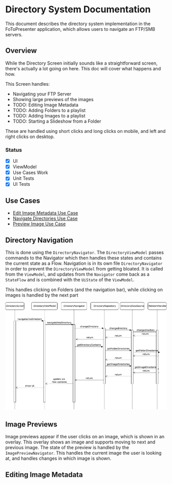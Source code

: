 # Directory System Documentation

This document describes the directory system implementation in the FoToPresenter application, which allows users to navigate an FTP/SMB servers.

## Overview

While the Directory Screen initially sounds like a straightforward screen, there's actually a lot going on here. This doc will cover what happens and how.

This Screen handles:
* Navigating your FTP Server
* Showing large previews of the images
* TODO: Editing Image Metadata
* TODO: Adding Folders to a playlist
* TODO: Adding Images to a playlist
* TODO: Starting a Slideshow from a Folder

These are handled using short clicks and long clicks on mobile, and left and right clicks on desktop.

### Status
- [X] UI
- [X] ViewModel
- [X] Use Cases Work
- [X] Unit Tests
- [X] UI Tests

## Use Cases
* [Edit Image Metadata Use Case](UseCases/EditImageMetadataUseCase.md)
* [Navigate Directories Use Case](UseCases/NavigateDirectoriesUseCase.md)
* [Preview Image Use Case](UseCases/PreviewImageUseCase.md)

## Directory Navigation

This is done using the `DirectoryNavigator`. 
The `DirectoryViewModel` passes commands to the Navigator which then handles these states and contains the current state as a Flow.
Navigation is in its own file `DirectoryNavigator` in order to prevent the `DirectoryViewModel` from getting bloated.
It is called from the `ViewModel`, and updates from the `Navigator` come back as a `StateFlow` and is combined with the `UiState` of the `ViewModel`.

This handles clicking on Folders (and the navigation bar), while clicking on images is handled by the next part

![Directory Navigation](../../../UML/DirectoryFlow.drawio.png)

## Image Previews

Image previews appear if the user clicks on an image, which is shown in an overlay. This overlay shows an image and supports moving to next and previous image.
The state of the preview is handled by the `ImagePreviewNavigator`. This handles the current image the user is looking at, and handles changes in which image is shown.

## Editing Image Metadata




